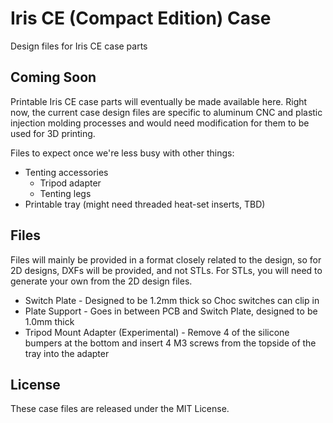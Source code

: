 # Iris CE (Compact Edition) Case

Design files for Iris CE case parts

## Coming Soon

Printable Iris CE case parts will eventually be made available here. Right now, the current case design files are specific to aluminum CNC and plastic injection molding processes and would need modification for them to be used for 3D printing.

Files to expect once we're less busy with other things:
- Tenting accessories
    - Tripod adapter
    - Tenting legs
- Printable tray (might need threaded heat-set inserts, TBD)

## Files

Files will mainly be provided in a format closely related to the design, so for 2D designs, DXFs will be provided, and not STLs. For STLs, you will need to generate your own from the 2D design files.

- Switch Plate - Designed to be 1.2mm thick so Choc switches can clip in
- Plate Support - Goes in between PCB and Switch Plate, designed to be 1.0mm thick
- Tripod Mount Adapter (Experimental) - Remove 4 of the silicone bumpers at the bottom and insert 4 M3 screws from the topside of the tray into the adapter

## License

These case files are released under the MIT License.

